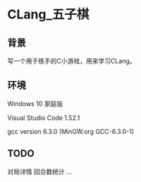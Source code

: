 # CLang_五子棋

## 背景

写一个用于练手的C小游戏，用来学习CLang。

## 环境

Windows 10 家庭版

Visual Studio Code 1.52.1

gcc version 6.3.0 (MinGW.org GCC-6.3.0-1)

## TODO
对局详情
回合数统计
...